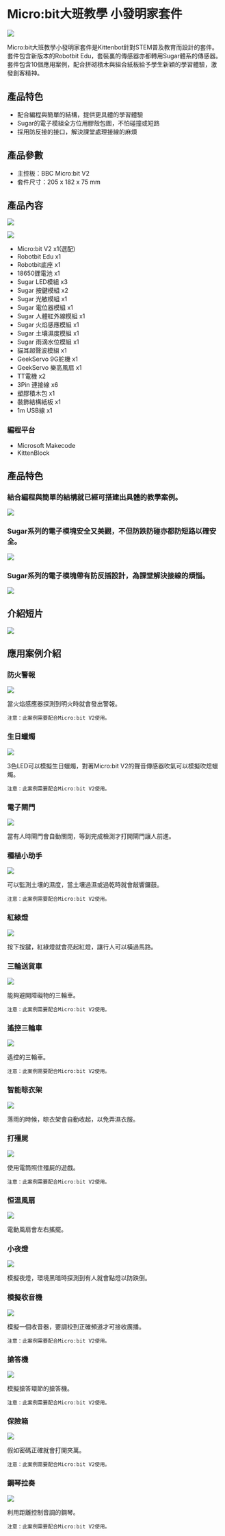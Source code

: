 # Micro:bit大班教學 小發明家套件

![](./images/2_notext.jpg)

Micro:bit大班教學小發明家套件是Kittenbot針對STEM普及教育而設計的套件。套件包含新版本的Robotbit Edu，套裝裏的傳感器亦都轉用Sugar體系的傳感器。套件包含10個應用案例，配合拼砌積木與組合紙板給予學生新穎的學習體驗，激發創客精神。

## 產品特色

- 配合編程與簡單的結構，提供更具體的學習體驗
- Sugar的電子模組全方位用膠殼包圍，不怕碰撞或短路
- 採用防反接的接口，解決課堂處理接線的麻煩

## 產品參數

- 主控板：BBC Micro:bit V2
- 套件尺寸：205 x 182 x 75 mm

## 產品內容

![](./images/1.png)

![](./images/content.png)

- Micro:bit V2 x1(選配)
- Robotbit Edu x1
- Robotbit底座 x1
- 18650鋰電池 x1
- Sugar LED模組 x3
- Sugar 按鍵模組 x2
- Sugar 光敏模組 x1
- Sugar 電位器模組 x1
- Sugar 人體紅外線模組 x1
- Sugar 火焰感應模組 x1
- Sugar 土壤濕度模組 x1
- Sugar 雨滴水位模組 x1
- 貓耳超聲波模組 x1
- GeekServo 9G舵機 x1
- GeekServo 樂高風扇 x1
- TT電機 x2
- 3Pin 連接線 x6
- 塑膠積木包 x1
- 裝飾結構紙板 x1
- 1m USB線 x1

### 編程平台
- Microsoft Makecode
- KittenBlock

## 產品特色

### 結合編程與簡單的結構就已經可搭建出具體的教學案例。

![](./images/13.png)

### Sugar系列的電子模塊安全又美觀，不但防跌防碰亦都防短路以確安全。

![](./images/12.png)

### Sugar系列的電子模塊帶有防反插設計，為課堂解決接線的煩惱。

![](./images/14.png)

## 介紹短片

[![](images/video.png)](https://youtu.be/rQ8UbNiRGUc)

## 應用案例介紹

### 防火警報

![](./images/firealarm.png)

當火焰感應器探測到明火時就會發出警報。

    注意：此案例需要配合Micro:bit V2使用。

### 生日蠟燭

![](./images/candle.png)

3色LED可以模擬生日蠟燭，對著Micro:bit V2的聲音傳感器吹氣可以模擬吹熄蠟燭。

    注意：此案例需要配合Micro:bit V2使用。

### 電子閘門

![](./images/gate.png)

當有人時閘門會自動關閉，等到完成檢測才打開閘門讓人前進。

### 種植小助手

![](./images/plant.png)

可以監測土壤的濕度，當土壤過濕或過乾時就會敲響鑼鼓。

    注意：此案例需要配合Micro:bit V2使用。

### 紅綠燈

![](./images/trafficlight.png)

按下按鍵，紅綠燈就會亮起紅燈，讓行人可以橫過馬路。

### 三輪送貨車

![](./images/kart.png)

能夠避開障礙物的三輪車。

    注意：此案例需要配合Micro:bit V2使用。

### 遙控三輪車

![](./images/kart.png)

遙控的三輪車。

    注意：此案例需要配合Micro:bit V2使用。

### 智能晾衣架

![](./images/hanger.png)

落雨的時候，晾衣架會自動收起，以免弄濕衣服。

### 打殭屍

![](./images/zombie.png)

使用電筒照住殭屍的遊戲。

    注意：此案例需要配合Micro:bit V2使用。

### 恒温風扇

![](./images/fan.png)

電動風扇會左右搖擺。

### 小夜燈

![](./images/nightlight.png)

模擬夜燈，環境黑暗時探測到有人就會點燈以防跌倒。

### 模擬收音機

![](./images/broadcast.png)

模擬一個收音器，要調校到正確頻道才可接收廣播。

    注意：此案例需要配合Micro:bit V2使用。

### 搶答機

![](./images/quiz.png)

模擬搶答環節的搶答機。

    注意：此案例需要配合Micro:bit V2使用。

### 保險箱

![](./images/safe.png)

假如密碼正確就會打開夾萬。

    注意：此案例需要配合Micro:bit V2使用。

### 鋼琴拉奏

![](./images/piano.png)

利用距離控制音調的鋼琴。

    注意：此案例需要配合Micro:bit V2使用。